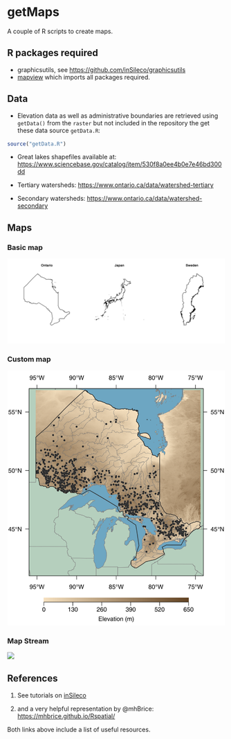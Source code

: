 # getMaps

A couple of R scripts to create maps.


## R packages required

- graphicsutils, see https://github.com/inSileco/graphicsutils
- [mapview](https://cran.r-project.org/web/packages/mapview/index.html) which
imports all packages required.


## Data

- Elevation data as well as administrative boundaries are retrieved using `getData()`
from the `raster` but not included in the repository the get these data source
`getData.R`:

```r
source("getData.R")
```

- Great lakes shapefiles available at: https://www.sciencebase.gov/catalog/item/530f8a0ee4b0e7e46bd300dd

- Tertiary watersheds: https://www.ontario.ca/data/watershed-tertiary

- Secondary watersheds: https://www.ontario.ca/data/watershed-secondary

## Maps

### Basic map

![](fig/basic.png)

### Custom map

![](fig/custom.png)

### Map Stream

![](fig/map_stream.png)




## References

1. See tutorials on [inSileco](https://insileco.github.io/2018/04/14/r-in-space---a-series/created)

2. and a very helpful representation by @mhBrice: https://mhbrice.github.io/Rspatial/

Both links above include a list of useful resources.

